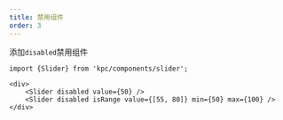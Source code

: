 ```yaml
---
title: 禁用组件
order: 3
---
```


添加`disabled`禁用组件

```vdt
import {Slider} from 'kpc/components/slider';

<div>
    <Slider disabled value={50} />
    <Slider disabled isRange value={[55, 80]} min={50} max={100} />
</div>
```
